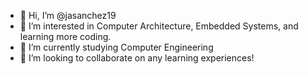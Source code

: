 - 👋 Hi, I’m @jasanchez19
- 👀 I’m interested in Computer Architecture, Embedded Systems, and learning more coding.
- 🌱 I’m currently studying Computer Engineering
- 💞️ I’m looking to collaborate on any learning experiences!

<!---
jasanchez19/jasanchez19 is a ✨ special ✨ repository because its `README.md` (this file) appears on your GitHub profile.
You can click the Preview link to take a look at your changes.
--->
